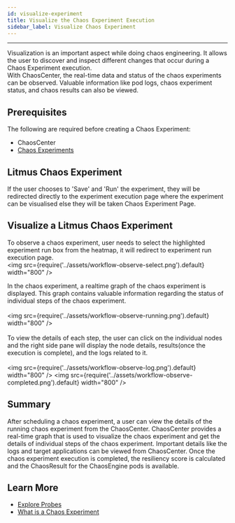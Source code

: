 ```yaml
---
id: visualize-experiment
title: Visualize the Chaos Experiment Execution
sidebar_label: Visualize Chaos Experiment
---
```


---

Visualization is an important aspect while doing chaos engineering. It allows the user to discover and inspect different changes that occur during a Chaos Experiment execution. <br/>
With ChaosCenter, the real-time data and status of the chaos experiments can be observed. Valuable information like pod logs, chaos experiment status, and chaos results can also be viewed.

## Prerequisites

The following are required before creating a Chaos Experiment:

- ChaosCenter
- [Chaos Experiments](chaos-workflow.md)

## Litmus Chaos Experiment

If the user chooses to 'Save' and 'Run' the experiment, they will be redirected directly to the experiment execution page where the experiment can be visualised else they will be taken Chaos Experiment Page.

## Visualize a Litmus Chaos Experiment

To observe a chaos experiment, user needs to select the highlighted experiment run box from the heatmap, it will redirect to experiment run execution page.<br/>
<img src={require('../assets/workflow-observe-select.png').default} width="800" />

In the chaos experiment, a realtime graph of the chaos experiment is displayed. This graph contains valuable information regarding the status of individual steps of the chaos experiment.<br/><br/>
<img src={require('../assets/workflow-observe-running.png').default} width="800" /><br/><br/>
To view the details of each step, the user can click on the individual nodes and the right side pane will display the node details, results(once the execution is complete), and the logs related to it.
<br/><br/>
<img src={require('../assets/workflow-observe-log.png').default} width="800" />
<img src={require('../assets/workflow-observe-completed.png').default} width="800" />

## Summary

After scheduling a chaos experiment, a user can view the details of the running chaos experiment from the ChaosCenter. ChaosCenter provides a real-time graph that is used to visualize the chaos experiment and get the details of individual steps of the chaos experiment. Important details like the logs and target applications can be viewed from ChaosCenter. Once the chaos experiment execution is completed, the resiliency score is calculated and the ChaosResult for the ChaosEngine pods is available.

## Learn More

- [Explore Probes](probes.md)
- [What is a Chaos Experiment](chaos-workflow.md)
